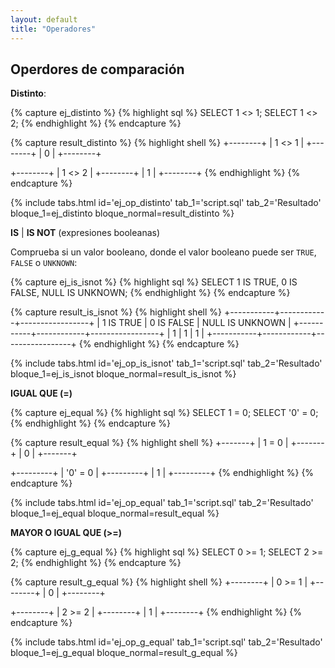 ```yaml
---
layout: default
title: "Operadores"
---
```


## Operdores de comparación

**Distinto**:

{% capture ej_distinto %}
{% highlight sql %}
SELECT 1 <> 1;
SELECT 1 <> 2;
{% endhighlight %}
<enidev-button 
	data-btn='compiler' 
	data-lang='mysql' 
	data-ext='sql'>
</enidev-button>
{% endcapture %}

{% capture result_distinto %}
{% highlight shell %}
+--------+
| 1 <> 1 |
+--------+
|      0 |
+--------+

+--------+
| 1 <> 2 |
+--------+
|      1 |
+--------+
{% endhighlight %}
{% endcapture %}

{% include tabs.html
	id='ej_op_distinto'
	tab_1='script.sql'
	tab_2='Resultado'
	bloque_1=ej_distinto
	bloque_normal=result_distinto
%}

**IS** \| **IS NOT** (expresiones booleanas)

Comprueba si un valor booleano, donde el valor booleano puede ser `TRUE`, `FALSE` o `UNKNOWN`:

{% capture ej_is_isnot %}
{% highlight sql %}
SELECT 1 IS TRUE, 0 IS FALSE, NULL IS UNKNOWN;
{% endhighlight %}
<enidev-button 
	data-btn='compiler' 
	data-lang='mysql' 
	data-ext='sql'>
</enidev-button>
{% endcapture %}

{% capture result_is_isnot %}
{% highlight shell %}
+-----------+------------+-----------------+
| 1 IS TRUE | 0 IS FALSE | NULL IS UNKNOWN |
+-----------+------------+-----------------+
|         1 |          1 |               1 |
+-----------+------------+-----------------+
{% endhighlight %}
{% endcapture %}

{% include tabs.html
	id='ej_op_is_isnot'
	tab_1='script.sql'
	tab_2='Resultado'
	bloque_1=ej_is_isnot
	bloque_normal=result_is_isnot
%}

**IGUAL QUE (=)**

{% capture ej_equal %}
{% highlight sql %}
SELECT 1 = 0;
SELECT '0' = 0;
{% endhighlight %}
<enidev-button 
	data-btn='compiler' 
	data-lang='mysql' 
	data-ext='sql'>
</enidev-button>
{% endcapture %}

{% capture result_equal %}
{% highlight shell %}
+-------+
| 1 = 0 |
+-------+
|     0 |
+-------+

+---------+
| '0' = 0 |
+---------+
|       1 |
+---------+
{% endhighlight %}
{% endcapture %}

{% include tabs.html
	id='ej_op_equal'
	tab_1='script.sql'
	tab_2='Resultado'
	bloque_1=ej_equal
	bloque_normal=result_equal
%}

**MAYOR O IGUAL QUE (>=)**

{% capture ej_g_equal %}
{% highlight sql %}
SELECT 0 >= 1;
SELECT 2 >= 2;
{% endhighlight %}
<enidev-button 
	data-btn='compiler' 
	data-lang='mysql' 
	data-ext='sql'>
</enidev-button>
{% endcapture %}

{% capture result_g_equal %}
{% highlight shell %}
+--------+
| 0 >= 1 |
+--------+
|      0 |
+--------+

+--------+
| 2 >= 2 |
+--------+
|      1 |
+--------+
{% endhighlight %}
{% endcapture %}

{% include tabs.html
	id='ej_op_g_equal'
	tab_1='script.sql'
	tab_2='Resultado'
	bloque_1=ej_g_equal
	bloque_normal=result_g_equal
%}